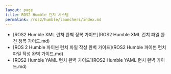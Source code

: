 ```yaml
---
layout: page
title: ROS2 Humble 런치 시스템
permalink: /ros2/humble/launchers/index.md
---
```


- [ROS2 Humble XML 런처 완벽 정복 가이드](ROS2 Humble XML 런치 파일 완전 정복 가이드.md)
- [ROS 2 Humble 파이썬 런치 파일 작성 완벽 가이드](ROS2 Humble 파이썬 런치 파일 작성 완벽 가이드.md)
- [ROS2 Humble YAML 런처 완벽 가이드](ROS2 Humble YAML 런처 완벽 가이드.md)

